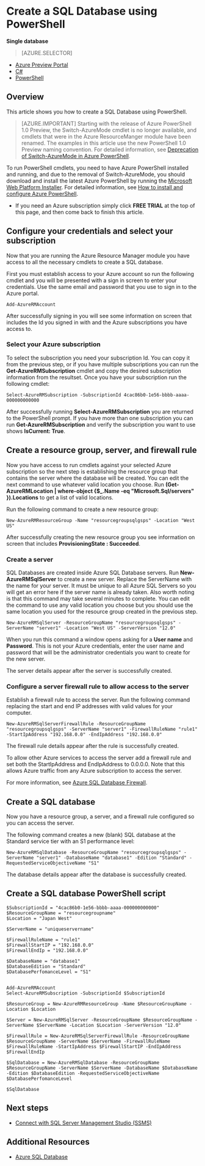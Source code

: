 <properties 
    pageTitle="Create an Azure SQL Database using PowerShell" 
    description="Create an Azure SQL Database using PowerShell" 
    services="sql-database" 
    documentationCenter="" 
    authors="stevestein" 
    manager="jeffreyg" 
    editor=""/>

<tags
    ms.service="sql-database"
    ms.devlang="NA"
    ms.topic="get-started-article"
    ms.tgt_pltfrm="powershell"
    ms.workload="data-management" 
    ms.date="10/20/2015"
    ms.author="sstein"/>

# Create a SQL Database using PowerShell

**Single database**

> [AZURE.SELECTOR]
- [Azure Preview Portal](sql-database-get-started.md)
- [C#](sql-database-get-started-csharp.md)
- [PowerShell](sql-database-get-started-powershell.md)


## Overview

This article shows you how to create a SQL Database using PowerShell.

> [AZURE.IMPORTANT] Starting with the release of Azure PowerShell 1.0 Preview, the Switch-AzureMode cmdlet is no longer available, and cmdlets that were in the Azure ResourceManger module have been renamed. The examples in this article use the new PowerShell 1.0 Preview naming convention. For detailed information, see [Deprecation of Switch-AzureMode in Azure PowerShell](https://github.com/Azure/azure-powershell/wiki/Deprecation-of-Switch-AzureMode-in-Azure-PowerShell).


To run PowerShell cmdlets, you need to have Azure PowerShell installed and running, and due to the removal of Switch-AzureMode, you should download and install the latest Azure PowerShell by running the [Microsoft Web Platform Installer](http://go.microsoft.com/fwlink/p/?linkid=320376&clcid=0x409). For detailed information, see [How to install and configure Azure PowerShell](../powershell-install-configure.md).

- If you need an Azure subscription simply click **FREE TRIAL** at the top of this page, and then come back to finish this article.


## Configure your credentials and select your subscription

Now that you are running the Azure Resource Manager module you have access to all the necessary cmdlets to create a SQL database. 

First you must establish access to your Azure account so run the following cmdlet and you will be presented with a sign in screen to enter your credentials. Use the same email and password that you use to sign in to the Azure portal.

	Add-AzureRMAccount

After successfully signing in you will see some information on screen that includes the Id you signed in with and the Azure subscriptions you have access to.


### Select your Azure subscription

To select the subscription you need your subscription Id. You can copy it from the previous step, or if you have multiple subscriptions you can run the **Get-AzureRMSubscription** cmdlet and copy the desired subscription information from the resultset. Once you have your subscription run the following cmdlet:

	Select-AzureRMSubscription -SubscriptionId 4cac86b0-1e56-bbbb-aaaa-000000000000

After successfully running **Select-AzureRMSubscription** you are returned to the PowerShell prompt. If you have more than one subscription you can run **Get-AzureRMSubscription** and verify the subscription you want to use shows **IsCurrent: True**.

## Create a resource group, server, and firewall rule

Now you have access to run cmdlets against your selected Azure subscription so the next step is establishing the resource group that contains the server where the database will be created. You can edit the next command to use whatever valid location you choose. Run **(Get-AzureRMLocation | where-object {$_.Name -eq "Microsoft.Sql/servers" }).Locations** to get a list of valid locations.

Run the following command to create a new resource group:

	New-AzureRMResourceGroup -Name "resourcegroupsqlgsps" -Location "West US"

After successfully creating the new resource group you see information on screen that includes **ProvisioningState : Succeeded**.


### Create a server 

SQL Databases are created inside Azure SQL Database servers. Run **New-AzureRMSqlServer** to create a new server. Replace the ServerName with the name for your server. It must be unique to all Azure SQL Servers so you will get an error here if the server name is already taken. Also worth noting is that this command may take several minutes to complete. You can edit the command to use any valid location you choose but you should use the same location you used for the resource group created in the previous step.

	New-AzureRMSqlServer -ResourceGroupName "resourcegroupsqlgsps" -ServerName "server1" -Location "West US" -ServerVersion "12.0"

When you run this command a window opens asking for a **User name** and **Password**. This is  not your Azure credentials, enter the user name and password that will be the administrator credentials you want to create for the new server.

The server details appear after the server is successfully created.

### Configure a server firewall rule to allow access to the server

Establish a firewall rule to access the server. Run the following command replacing the start and end IP addresses with valid values for your computer.

	New-AzureRMSqlServerFirewallRule -ResourceGroupName "resourcegroupsqlgsps" -ServerName "server1" -FirewallRuleName "rule1" -StartIpAddress "192.168.0.0" -EndIpAddress "192.168.0.0"

The firewall rule details appear after the rule is successfully created.

To allow other Azure services to access the server add a firewall rule and set both the StartIpAddress and EndIpAddress to 0.0.0.0. Note that this allows Azure traffic from any Azure subscription to access the server.

For more information, see [Azure SQL Database Firewall](sql-database-firewall-configure.md).


## Create a SQL database

Now you have a resource group, a server, and a firewall rule configured so you can access the server.

The following command creates a new (blank) SQL database at the Standard service tier with an S1 performance level:


	New-AzureRMSqlDatabase -ResourceGroupName "resourcegroupsqlgsps" -ServerName "server1" -DatabaseName "database1" -Edition "Standard" -RequestedServiceObjectiveName "S1"


The database details appear after the database is successfully created.

## Create a SQL database PowerShell script

    $SubscriptionId = "4cac86b0-1e56-bbbb-aaaa-000000000000"
    $ResourceGroupName = "resourcegroupname"
    $Location = "Japan West"
    
    $ServerName = "uniqueservername"
    
    $FirewallRuleName = "rule1"
    $FirewallStartIP = "192.168.0.0"
    $FirewallEndIp = "192.168.0.0"
    
    $DatabaseName = "database1"
    $DatabaseEdition = "Standard"
    $DatabasePerfomanceLevel = "S1"
    
    
    Add-AzureRMAccount
    Select-AzureRMSubscription -SubscriptionId $SubscriptionId
    
    $ResourceGroup = New-AzureRMResourceGroup -Name $ResourceGroupName -Location $Location
    
    $Server = New-AzureRMSqlServer -ResourceGroupName $ResourceGroupName -ServerName $ServerName -Location $Location -ServerVersion "12.0"
    
    $FirewallRule = New-AzureRMSqlServerFirewallRule -ResourceGroupName $ResourceGroupName -ServerName $ServerName -FirewallRuleName $FirewallRuleName -StartIpAddress $FirewallStartIP -EndIpAddress $FirewallEndIp
    
    $SqlDatabase = New-AzureRMSqlDatabase -ResourceGroupName $ResourceGroupName -ServerName $ServerName -DatabaseName $DatabaseName -Edition $DatabaseEdition -RequestedServiceObjectiveName $DatabasePerfomanceLevel
    
    $SqlDatabase
    


## Next steps

- [Connect with SQL Server Management Studio (SSMS)](sql-database-connect-to-database.md)


## Additional Resources

- [Azure SQL Database](https://azure.microsoft.com/documentation/services/sql-database/)